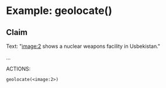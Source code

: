 # Example: geolocate()

## Claim
Text: "<image:2> shows a nuclear weapons facility in Usbekistan."

...

ACTIONS:
```
geolocate(<image:2>)
```
